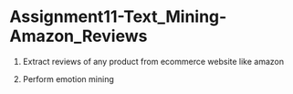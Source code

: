# Assignment11-Text_Mining-Amazon_Reviews
1) Extract reviews of any product from ecommerce website like amazon 

2) Perform emotion mining
